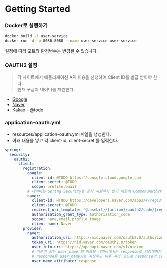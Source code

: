 # Getting Started

### Docker로 실행하기
```bash
docker build -t user-service .
docker run -d -p 8086:8080 --name user-service user-service
```
설정에 따라 포트와 환경변수는 변경될 수 있습니다.

### OAUTH2 설정
> 각 사이트에서 애플리케이션 API 이용을 신청하여 Client ID를 발급 받아야 한다.<br/>
> 현재 구글과 네이버를 지원한다.
- [Google](https://console.cloud.google.com)
- [Naver](https://developers.naver.com/apps/#/register?api=nvlogin)
- Kakao - @todo
  
### application-oauth.yml
- resources/application-oauth.yml 파일을 생성한다.
- 아래 내용을 넣고 각 client-id, client-secret 를 입력한다.
```yaml
spring:
  security:
    oauth2:
      client:
        registration:
          google:
            client-id: @TODO https://console.cloud.google.com
            client-secret: @TODO
            scope: profile,email
          # 네이버는 Spring Security를 공식 지원하지 않기 때문에 CommonOAuth2Provider 에서 해주는 값들을 수동으로 입력한다.
          naver:
            client-id: @TODO https://developers.naver.com/apps/#/register?api=nvlogin
            client-secret: @TODO
            redirect_uri_template: "{baseUrl}/{action}/oauth2/code/{registrationId}"
            authorization_grant_type: authorization_code
            scope: name,email,profile_image
            client-name: Naver
        provider:
          naver:
            authorization_uri: https://nid.naver.com/oauth2.0/authorize
            token_uri: https://nid.naver.com/oauth2.0/token
            user-info-uri: https://openapi.naver.com/v1/nid/me
            # 기준이 되는 user_name 의 이름을 네이버에서는 response로 지정해야한다. (네이버 회원 조회시 반환되는 JSON 형태 때문이다)
            # response를 user_name으로 지정하고 이후 자바 코드로 response의 id를 user_name으로 지정한다. (스프링 시큐리티에서 하위 필드를 명시할 수 없기 때문)
            user_name_attribute: response
```